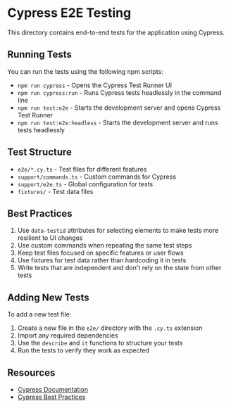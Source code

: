 # Cypress E2E Testing

This directory contains end-to-end tests for the application using Cypress.

## Running Tests

You can run the tests using the following npm scripts:

- `npm run cypress` - Opens the Cypress Test Runner UI
- `npm run cypress:run` - Runs Cypress tests headlessly in the command line
- `npm run test:e2e` - Starts the development server and opens Cypress Test Runner
- `npm run test:e2e:headless` - Starts the development server and runs tests headlessly

## Test Structure

- `e2e/*.cy.ts` - Test files for different features
- `support/commands.ts` - Custom commands for Cypress
- `support/e2e.ts` - Global configuration for tests
- `fixtures/` - Test data files

## Best Practices

1. Use `data-testid` attributes for selecting elements to make tests more resilient to UI changes
2. Use custom commands when repeating the same test steps
3. Keep test files focused on specific features or user flows
4. Use fixtures for test data rather than hardcoding it in tests
5. Write tests that are independent and don't rely on the state from other tests

## Adding New Tests

To add a new test file:

1. Create a new file in the `e2e/` directory with the `.cy.ts` extension
2. Import any required dependencies
3. Use the `describe` and `it` functions to structure your tests
4. Run the tests to verify they work as expected

## Resources

- [Cypress Documentation](https://docs.cypress.io)
- [Cypress Best Practices](https://docs.cypress.io/guides/references/best-practices)
